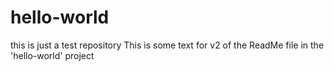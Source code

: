 # hello-world
this is just a test repository
This is some text for v2 of the ReadMe file in the 'hello-world' project
